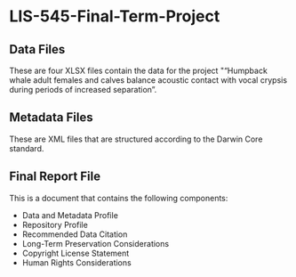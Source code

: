 # LIS-545-Final-Term-Project

## Data Files

These are four XLSX files contain the data for the project "“Humpback whale adult females and calves balance acoustic contact with vocal crypsis during periods of increased separation”.

## Metadata Files

These are XML files that are structured according to the Darwin Core standard.

## Final Report File

This is a document that contains the following components:

- Data and Metadata Profile
- Repository Profile
- Recommended Data Citation
- Long-Term Preservation Considerations
- Copyright License Statement 
- Human Rights Considerations
